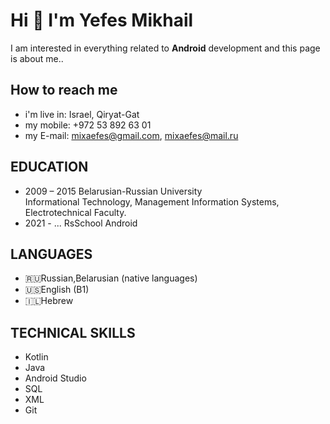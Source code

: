 # Hi 👋 I'm Yefes Mikhail 
I am interested in everything related to **Android** development
 and this page is about me..

## How to reach me
- i'm live in: Israel, Qiryat-Gat
- my mobile: +972 53 892 63 01  
- my E-mail: [mixaefes@gmail.com](mailto:mixaefes@gmail.com), [mixaefes@mail.ru](mailto:mixaefes@mail.ru)

## EDUCATION

 - 2009 – 2015 Belarusian-Russian University  
Informational Technology, Management Information Systems, Electrotechnical Faculty.
 - 2021 - ... RsSchool Android

## LANGUAGES
- 🇷🇺Russian,Belarusian (native languages) 
- 🇺🇸English (B1)
- 🇮🇱Hebrew

## TECHNICAL SKILLS
- Kotlin
- Java 
- Android Studio
- SQL
 - XML
- Git
